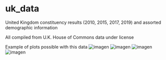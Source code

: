# uk_data
United Kingdom constituency results (2010, 2015, 2017, 2019) and assorted demographic information

All compiled from U.K. House of Commons data under license

Example of plots possible with this data
![imagen](https://github.com/matt-mohn/uk_data/assets/89479699/13476148-b5e5-4496-8422-004938b974dc)
![imagen](https://github.com/matt-mohn/uk_data/assets/89479699/f2324aa1-5997-47ed-a776-b70749b0940b)
![imagen](https://github.com/matt-mohn/uk_data/assets/89479699/87d01ed2-cedb-41a5-bd7e-1f01f83cc14a)
![imagen](https://github.com/matt-mohn/uk_data/assets/89479699/6d6ecde2-d8ef-48b6-be73-f18529f7314a)
